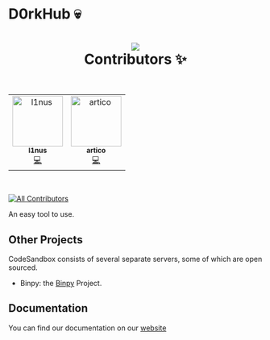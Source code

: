 #  D0rkHub :skull:

<h1 align='center'>
  <img src="https://private-user-images.githubusercontent.com/112598996/258949986-8495ba1c-4aa8-4e9b-aa29-7643a5d18730.png?jwt=eyJhbGciOiJIUzI1NiIsInR5cCI6IkpXVCJ9.eyJpc3MiOiJnaXRodWIuY29tIiwiYXVkIjoicmF3LmdpdGh1YnVzZXJjb250ZW50LmNvbSIsImtleSI6ImtleTEiLCJleHAiOjE2OTE0NTM0NzgsIm5iZiI6MTY5MTQ1MzE3OCwicGF0aCI6Ii8xMTI1OTg5OTYvMjU4OTQ5OTg2LTg0OTViYTFjLTRhYTgtNGU5Yi1hYTI5LTc2NDNhNWQxODczMC5wbmc_WC1BbXotQWxnb3JpdGhtPUFXUzQtSE1BQy1TSEEyNTYmWC1BbXotQ3JlZGVudGlhbD1BS0lBSVdOSllBWDRDU1ZFSDUzQSUyRjIwMjMwODA4JTJGdXMtZWFzdC0xJTJGczMlMkZhd3M0X3JlcXVlc3QmWC1BbXotRGF0ZT0yMDIzMDgwOFQwMDA2MThaJlgtQW16LUV4cGlyZXM9MzAwJlgtQW16LVNpZ25hdHVyZT00MzIxNmVmYWUwY2U0MzcxNDhkNGUxNDUzOWE3YmVhZjVlYjlhNDgxMDIwNDRlOGYxYjg0MTEyMTljNjNjZmMyJlgtQW16LVNpZ25lZEhlYWRlcnM9aG9zdCZhY3Rvcl9pZD0wJmtleV9pZD0wJnJlcG9faWQ9MCJ9.dW9AJ9Zpms5ka1gAEU0Z7o4Ww0d_P29852YJmRoRKSQ">
  <br>
Contributors ✨
</h1>
<br>
<table align="center">
  <tr>
    <td align="center"><a href="https://github.com/viankakrisna"><img src="https://" width="100px;" alt="l1nus"/><br /><sub><b>l1nus</b></sub></a><br /><a href="https://" title="Code">💻</a></td>
    <td align="center"><a href="https://twitter.com/tushkiz"><img src="https://" width="100px;" alt="artico"/><br /><sub><b>artico</b></sub></a><br /><a href="z" title="Answering Questions"></a> <a href="https://github.com/codesandbox/codesandbox-client/commits?author=Tushkiz" title="Code">💻</a> <a href="https:/" title="Documentation"></a> <a href="#ideas-Tushkiz" title="Ideas, Planning, & Feedback"></a></td>
  </tr>
</table>






&nbsp;

[![All Contributors](https://img.shields.io/badge/all_contributors-2-orange.svg?style=flat-square)](#contributors-)

An easy tool to use.

## Other Projects

CodeSandbox consists of several separate servers, some of which are open
sourced.

- Binpy: the [Binpy](https://github.com/) Project.


## Documentation

You can find our documentation on our
[website](https://codesandbox.io/docs/learn/introduction/overview)




